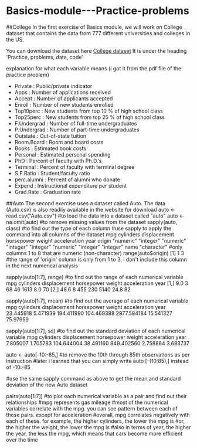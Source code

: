 # Basics-module---Practice-problems

##College
In the first exercise of Basics module, we will work on College dataset that contains the data from 777 different universities and colleges in the US.

You can download the dataset here [College dataset](https://canvas.uchicago.edu/courses/43117/pages/r-module-1-basics) 
It is under the heading 'Practice, problems, data, code'

explanation for what each variable means (i got it from the pdf file of the practice problem)
* Private : Public/private indicator
* Apps : Number of applications received
* Accept : Number of applicants accepted
* Enroll : Number of new students enrolled
* Top10perc : New students from top 10 % of high school class
* Top25perc : New students from top 25 % of high school class
* F.Undergrad : Number of full-time undergraduates
* P.Undergrad : Number of part-time undergraduates
* Outstate : Out-of-state tuition
* Room.Board : Room and board costs
* Books : Estimated book costs
* Personal : Estimated personal spending
* PhD : Percent of faculty with Ph.D.’s
* Terminal : Percent of faculty with terminal degree
* S.F.Ratio : Student/faculty ratio
* perc.alumni : Percent of alumni who donate
* Expend : Instructional expenditure per student
* Grad.Rate : Graduation rate


##Auto
The second exercise uses a dataset called Auto. The data (Auto.csv) is also readily available in the website for download
auto <- read.csv("Auto.csv") #to load the data into a dataset called "auto"
auto <- na.omit(auto) #to remove missing values from the dataset
sapply(auto, class) #to find out the type of each column
#use sapply to apply the command into all columns of the dataset
mpg    cylinders displacement   horsepower       weight acceleration         year       origin 
   "numeric"    "integer"    "numeric"    "integer"    "integer"    "numeric"    "integer"    "integer" 
        name 
 "character"
#only columns 1 to 8 that are numeric (non-character)
range(auto$origin)
[1] 1 3
#the range of 'origin' column is only from 1 to 3. i don't include this column in the next numerical analysis

sapply(auto[1:7], range) #to find out the range of each numerical variable
 mpg cylinders displacement horsepower weight acceleration year
[1,]  9.0         3           68         46   1613          8.0   70
[2,] 46.6         8          455        230   5140         24.8   82

sapply(auto[1:7], mean) #to find out the average of each numerical variable
mpg    cylinders displacement   horsepower       weight acceleration         year 
   23.445918     5.471939   194.411990   104.469388  2977.584184    15.541327    75.97959

sapply(auto[1:7], sd) #to find out the standard deviation of each numerical variable
mpg    cylinders displacement   horsepower       weight acceleration         year 
    7.805007     1.705783   104.644004    38.491160   849.402560     2.758864     3.683737

auto <- auto[-10:-85,] #to remove the 10th through 85th observations as per instruction
#later i learned that you can simply write auto [-(10:85),] instead of -10:-85

#use the same sapply command as above to get the mean and standard deviation of the new Auto dataset

pairs(auto[1:7]) #to plot each numerical variable as a pair and find out their relationships
#mpg represents gas mileage
#most of the numerical variables correlate with the mpg. you can see pattern between each of these pairs. except for acceleration 
#overall, mpg correlates negatively with each of these. for example, the higher cylinders, the lower the mpg is
#or, the higher the weight, the lower the mpg is
#also in terms of year, the higher the year, the less the mpg, which means that cars become more efficient over the time

 
 
